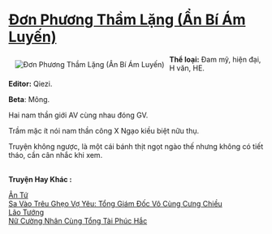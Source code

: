 <a href="https://utruyen.com/don-phuong-tham-lang-an-bi-am-luyen/19511/" title="Đơn Phương Thầm Lặng (Ẩn Bí Ám Luyến)"><h1>Đơn Phương Thầm Lặng (Ẩn Bí Ám Luyến)</h1></a><div style="display:table"><img align="right" style="float: left; padding: 10px;" src="https://utruyen.com/images/story/200x260/don-phuong-tham-lang-an-bi-am-luyen.jpg" alt="Đơn Phương Thầm Lặng (Ẩn Bí Ám Luyến)"><b>Thể loại:</b> Đam mỹ, hiện đại, H văn, HE.<p></p><b>Editor:</b> Qiezi.<p></p><b>Beta</b>: Mông.<p></p>Hai nam thần giới AV cùng nhau đóng GV.<p></p>Trầm mặc ít nói nam thần công X Ngạo kiều biệt nữu thụ.<p></p>Truyện không ngược, là một cái bánh thịt ngọt ngào thế nhưng không có tiết tháo, cần cân nhắc khi xem.</div><p><br><b>Truyện Hay Khác :</b></p><a href="https://utruyen.com/an-tu/16980/" alt="Ân Tứ">Ân Tứ</a><br/><a href="https://truyenhot2019.blogspot.com/2019/12/sa-vao-treu-gheo-vo-yeu-tong-giam-doc-vo-cung-cung-chieu.html" alt="Sa Vào Trêu Ghẹo Vợ Yêu: Tổng Giám Đốc Vô Cùng Cưng Chiều">Sa Vào Trêu Ghẹo Vợ Yêu: Tổng Giám Đốc Vô Cùng Cưng Chiều</a><br/><a href="https://github.com/quanluxury/dammy/tree/master/truyenhay/17691/" alt="Lão Tướng">Lão Tướng</a><br/><a href="https://github.com/quanluxury/truyenhot/tree/master/truyenhay/18242/" alt="Nữ Cường Nhân Cùng Tổng Tài Phúc Hắc">Nữ Cường Nhân Cùng Tổng Tài Phúc Hắc</a><br/>